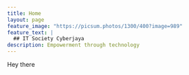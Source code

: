 ```yaml
---
title: Home
layout: page
feature_image: "https://picsum.photos/1300/400?image=989"
feature_text: |
  ## IT Society Cyberjaya
description: Empowerment through technology
---
```


Hey there
